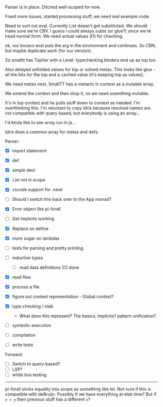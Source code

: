 
Parser is in place. 
Ditched well-scoped for now.

Fixed more issues, started processing stuff, we need real example code.

Need to sort out eval. Currently List doesn't get substituted. We should make sure we're CBV. I guess I could always subst (or glue?) since we're head normal form. We need actual values (∏) for checking.

ok, our kovacs eval puts the arg in the environment and continues. So CBN, but maybe duplicate work (for our version).

So smalltt has TopVar with a Level. typechecking binders end up as top too.

Also delayed unfolded values for top or solved metas. This looks like glue - all the bits for the top and a cached value (it's keeping top as values).

We need metas next.  SmallTT has a metactx in context as a mutable array.

We extend the context and then drop it, so we need soemthing mutable.

It's in top context and he pulls stuff down to context as needed. I'm overthinking this. I'm reluctant to copy Idris because resolved names are not compatible with query based, but everybody is using an array...

I'd kinda like to see array run in js...

Idris does a common array for metas and defs. 



Parser:
- [x] import statement
- [x] def
- [x] simple decl
- [x] List not in scope
- [x] vscode support for .newt
- [ ] Should I switch this back over to the App monad?
- [x] Error object like pi-forall
- [ ] Get implicits working
- [x] Replace on define
- [x] more sugar on lambdas
- [ ] tests for parsing and pretty printing
- [ ] inductive types
  - [ ] read data definitions 1/2 done
- [x] read files
- [x] process a file
- [x] figure out context representation - Global context?
- [x] type checking / elab
  - What does this represent? The basics, implicits? pattern unification?
- [ ] symbolic execution
- [ ] compilation

- [ ] write tests

Forward:

- [ ] Switch to query-based?
- [ ] LSP?
- [ ] white box testing

----

pi-forall sticks equality into scope as something like let. Not sure if this is compatible with deBruijn.  Possibly if we have everything at elab time?  But if `x = y` then previous stuff has a different `x`?

